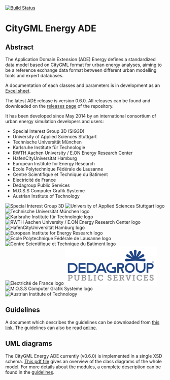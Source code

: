 [![Build Status](https://travis-ci.org/cstb/citygml-energy.svg?branch=v0.9.0)](https://travis-ci.org/cstb/citygml-energy)
# CityGML Energy ADE

## Abstract
The Application Domain Extension (ADE) Energy defines a standardized data model based on CityGML format for urban energy analyses, aiming to be a reference exchange data format between different urban modelling tools and expert databases.

A documentation of each classes and parameters is in development as an [Excel sheet](./doc/Definitions_Energy-ADE.xlsx?raw=true).

The latest ADE release is version 0.6.0. All releases can be found and downloaded on the [releases page](https://github.com/cstb/citygml-energy/releases) of the repository.

It has been developed since May 2014 by an international consortium of urban energy simulation developers and users:
* Special Interest Group 3D (SIG3D)
* University of Applied Sciences Stuttgart
* Technische Universität München
* Karlsruhe Institute für Technologie
* RWTH Aachen University / E.ON Energy Research Center
* HafenCityUniversität Hamburg
* European Institute for Energy Research
* Ecole Polytechnique Fédérale de Lausanne
* Centre Scientifique et Technique du Batiment
* Electricité de France
* Dedagroup Public Services
* M.O.S.S Computer Grafik Systeme
* Austrian Institute of Technology

![Special Interest Group 3D](./doc/logos/201309_SIG3D_Logo.png) ![University of Applied Sciences Stuttgart logo](./doc/logos/hft.jpg)  ![Technische Universität München logo](./doc/logos/tum.png)  ![Karlsruhe Institute für Technologie logo](./doc/logos/kit.jpg)
![RWTH Aachen University / E.ON Energy Research Center logo](./doc/logos/rwth_eon.jpg)  ![HafenCityUniversität Hamburg logo](./doc/logos/hcu.png)  ![European Institute for Energy Research logo](./doc/logos/eifer.png)
![Ecole Polytechnique Fédérale de Lausanne logo](./doc/logos/epfl.png)  ![Centre Scientifique et Technique du Batiment logo](./doc/logos/cstb.png)  ![Electricité de France logo](./doc/logos/edf.jpg)
![DedagroupPS logo](./doc/logos/logoPS.png)  ![M.O.S.S Computer Grafik Systeme logo](./doc/logos/moss.jpg)  ![Austrian Institute of Technology](./doc/logos/ait.jpg)

<!--
-->
## Guidelines
A document which describes the guidelines can be downloaded from [this link](./doc/guidelines/Guidelines_EnergyADE.pdf). The guidelines can also be read [online](./doc/guidelines/Guidelines_EnergyADE.md).

## UML diagrams
The CityGML Energy ADE currently (v0.6.0) is implemented in a single XSD schema. [This pdf file](./doc/UML-Diagrams_Energy-ADE.pdf) gives an overview of the class diagrams of the whole model. For more details about the modules, a complete description can be found in the [guidelines](./doc/guidelines/Guidelines_EnergyADE.md).


